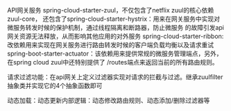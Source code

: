 API网关服务
spring-cloud-starter-zuul，不仅包含了netflix zuul的核心依赖zuul-core，
还包含了spring-cloud-starter-hystrix：用来在网关服务中实现对微服务转发时候的保护机制，通过线程隔离和断路器，防止微服务
的故障引发api网关资源无法释放，从而影响其他应用的对外服务
spring-cloud-starter-ribbon:改依赖用来实现在网关服务进行路由转发时候的客户端负载均衡以及请求重试
spring-boot-starter-actuator：该依赖用来提供常规的微服务管理端点，另外，在spring cloud zuul中还特别提供了
/routes端点来返回当前的所有路由规则。

请求过滤功能：在api网关上定义过滤器实现对请求的拦截与过滤。继承zuulfilter抽象类并实现它的4个抽象函数即可

动态加载：动态更新内部逻辑：动态修改路由规则、动态添加/删除过滤器等